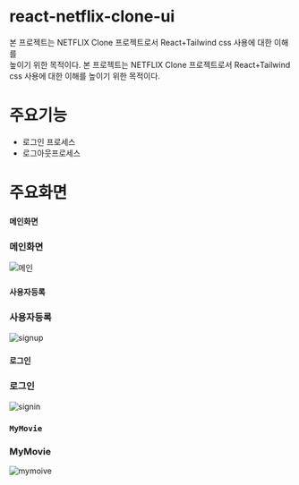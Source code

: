 # react-netflix-clone-ui

본 프로젝트는 NETFLIX Clone 프로젝트로서 React+Tailwind css 사용에 대한 이해를\
높이기 위한 목적이다.
본 프로젝트는 NETFLIX Clone 프로젝트로서 React+Tailwind css 사용에 대한 이해를 높이기 위한 목적이다.

# 주요기능
* 로그인 프로세스
* 로그아웃프로세스

# 주요화면

### `메인화면`
### **메인화면**
![메인](https://user-images.githubusercontent.com/39702082/209344873-c1160658-3d7a-46da-8f9b-84da8fa0a9e3.PNG)

### `사용자등록`
### **사용자등록**
![signup](https://user-images.githubusercontent.com/39702082/209344889-4e456572-4652-4f94-98af-2f4eecdee3d1.PNG)

### `로그인`
### **로그인**
![signin](https://user-images.githubusercontent.com/39702082/209344917-f9f6bf64-c91b-46cd-a3c3-3474871a17aa.PNG)

### `MyMovie`
### **MyMovie**
![mymoive](https://user-images.githubusercontent.com/39702082/209344928-b9b74568-3b4b-43c8-9696-e9e140630258.PNG)
